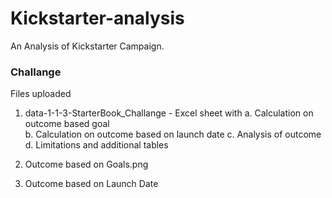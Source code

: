 # Kickstarter-analysis
An Analysis of Kickstarter Campaign. 
### Challange
Files uploaded
1.  data-1-1-3-StarterBook_Challange - Excel sheet with 
  a.  Calculation on outcome based goal <br>
  b.  Calculation on outcome based on launch date
  c.  Analysis of outcome
  d.  Limitations and additional tables
  
 2.  Outcome based on Goals.png
 3.  Outcome based on Launch Date
  
  
